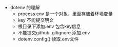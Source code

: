 

- dotenv  的理解
  - process.env 是一个对象，里面存储着环境变量
  - key 不能提交明文
  - 根目录下添加.env 包含key信息
  - 不能提交github .gitignore 添加.env
  - dotenv.config() 读取.env文件